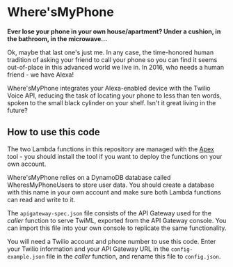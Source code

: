 # Where'sMyPhone

**Ever lose your phone in your own house/apartment? Under a cushion, in the bathroom, in the microwave...**

Ok, maybe that last one's just me. In any case, the time-honored human tradition of asking your friend to call your phone so you can find it seems out-of-place in this advanced world we live in. In 2016, who needs a human friend - we have Alexa!

Where'sMyPhone integrates your Alexa-enabled device with the Twilio Voice API, reducing the task of locating your phone to less than ten words, spoken to the small black cylinder on your shelf. Isn't it great living in the future?

## How to use this code

The two Lambda functions in this repository are managed with the [Apex](https://github.com/apex/apex) tool - you should install the tool if you want to deploy the functions on your own account.

Where'sMyPhone relies on a DynamoDB database called WheresMyPhoneUsers to store user data. You should create a database with this name in your own account and make sure both Lambda functions can read and write to it.

The `apigateway-spec.json` file consists of the API Gateway used for the *caller* function to serve TwiML, exported from the API Gateway console. You can import this file into your own console to replicate the same functionality.

You will need a Twilio account and phone number to use this code. Enter your Twilio information and your API Gateway URL in the `config-example.json` file in the *caller* function, and rename this file to `config.json`.